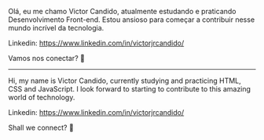 Olá, eu me chamo Victor Candido, atualmente estudando e praticando Desenvolvimento Front-end. Estou ansioso para começar a contribuir nesse mundo incrível da tecnologia.

Linkedin: https://www.linkedin.com/in/victorjrcandido/

Vamos nos conectar? 👋



-------


Hi, my name is Victor Candido, currently studying and practicing HTML, CSS and JavaScript. I look forward to starting to contribute to this amazing world of technology.

Linkedin: https://www.linkedin.com/in/victorjrcandido/

Shall we connect? 👋
